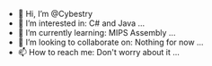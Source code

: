 - 👋 Hi, I’m @Cybestry
- 👀 I’m interested in: C# and Java ...
- 🌱 I’m currently learning: MIPS Assembly ...
- 💞️ I’m looking to collaborate on: Nothing for now ...
- 📫 How to reach me: Don't worry about it ...

<!---
Cybestry/Cybestry is a ✨ special ✨ repository because its `README.md` (this file) appears on your GitHub profile.
You can click the Preview link to take a look at your changes.
--->
